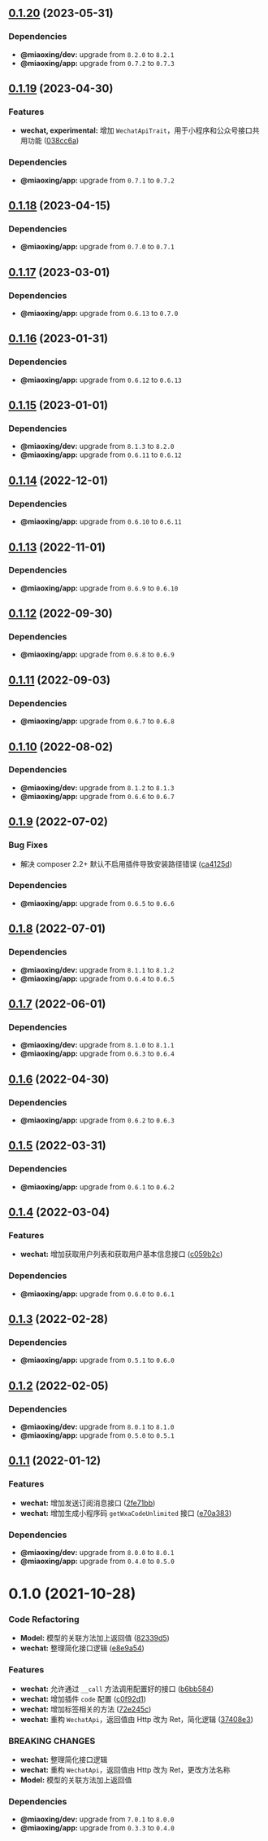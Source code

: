 ## [0.1.20](https://github.com/miaoxing/wechat/compare/v0.1.19...v0.1.20) (2023-05-31)





### Dependencies

* **@miaoxing/dev:** upgrade from `8.2.0` to `8.2.1`
* **@miaoxing/app:** upgrade from `0.7.2` to `0.7.3`

## [0.1.19](https://github.com/miaoxing/wechat/compare/v0.1.18...v0.1.19) (2023-04-30)


### Features

* **wechat, experimental:** 增加 `WechatApiTrait`，用于小程序和公众号接口共用功能 ([038cc6a](https://github.com/miaoxing/wechat/commit/038cc6a1a0e4000a024e960a68e39db140d91d2c))





### Dependencies

* **@miaoxing/app:** upgrade from `0.7.1` to `0.7.2`

## [0.1.18](https://github.com/miaoxing/wechat/compare/v0.1.17...v0.1.18) (2023-04-15)





### Dependencies

* **@miaoxing/app:** upgrade from `0.7.0` to `0.7.1`

## [0.1.17](https://github.com/miaoxing/wechat/compare/v0.1.16...v0.1.17) (2023-03-01)





### Dependencies

* **@miaoxing/app:** upgrade from `0.6.13` to `0.7.0`

## [0.1.16](https://github.com/miaoxing/wechat/compare/v0.1.15...v0.1.16) (2023-01-31)





### Dependencies

* **@miaoxing/app:** upgrade from `0.6.12` to `0.6.13`

## [0.1.15](https://github.com/miaoxing/wechat/compare/v0.1.14...v0.1.15) (2023-01-01)





### Dependencies

* **@miaoxing/dev:** upgrade from `8.1.3` to `8.2.0`
* **@miaoxing/app:** upgrade from `0.6.11` to `0.6.12`

## [0.1.14](https://github.com/miaoxing/wechat/compare/v0.1.13...v0.1.14) (2022-12-01)





### Dependencies

* **@miaoxing/app:** upgrade from `0.6.10` to `0.6.11`

## [0.1.13](https://github.com/miaoxing/wechat/compare/v0.1.12...v0.1.13) (2022-11-01)





### Dependencies

* **@miaoxing/app:** upgrade from `0.6.9` to `0.6.10`

## [0.1.12](https://github.com/miaoxing/wechat/compare/v0.1.11...v0.1.12) (2022-09-30)





### Dependencies

* **@miaoxing/app:** upgrade from `0.6.8` to `0.6.9`

## [0.1.11](https://github.com/miaoxing/wechat/compare/v0.1.10...v0.1.11) (2022-09-03)





### Dependencies

* **@miaoxing/app:** upgrade from `0.6.7` to `0.6.8`

## [0.1.10](https://github.com/miaoxing/wechat/compare/v0.1.9...v0.1.10) (2022-08-02)





### Dependencies

* **@miaoxing/dev:** upgrade from `8.1.2` to `8.1.3`
* **@miaoxing/app:** upgrade from `0.6.6` to `0.6.7`

## [0.1.9](https://github.com/miaoxing/wechat/compare/v0.1.8...v0.1.9) (2022-07-02)


### Bug Fixes

* 解决 composer 2.2+ 默认不启用插件导致安装路径错误 ([ca4125d](https://github.com/miaoxing/wechat/commit/ca4125d77b20f2fe68843bd7cdf2c0f7c577d2cf))





### Dependencies

* **@miaoxing/app:** upgrade from `0.6.5` to `0.6.6`

## [0.1.8](https://github.com/miaoxing/wechat/compare/v0.1.7...v0.1.8) (2022-07-01)





### Dependencies

* **@miaoxing/dev:** upgrade from `8.1.1` to `8.1.2`
* **@miaoxing/app:** upgrade from `0.6.4` to `0.6.5`

## [0.1.7](https://github.com/miaoxing/wechat/compare/v0.1.6...v0.1.7) (2022-06-01)





### Dependencies

* **@miaoxing/dev:** upgrade from `8.1.0` to `8.1.1`
* **@miaoxing/app:** upgrade from `0.6.3` to `0.6.4`

## [0.1.6](https://github.com/miaoxing/wechat/compare/v0.1.5...v0.1.6) (2022-04-30)





### Dependencies

* **@miaoxing/app:** upgrade from `0.6.2` to `0.6.3`

## [0.1.5](https://github.com/miaoxing/wechat/compare/v0.1.4...v0.1.5) (2022-03-31)





### Dependencies

* **@miaoxing/app:** upgrade from `0.6.1` to `0.6.2`

## [0.1.4](https://github.com/miaoxing/wechat/compare/v0.1.3...v0.1.4) (2022-03-04)


### Features

* **wechat:** 增加获取用户列表和获取用户基本信息接口 ([c059b2c](https://github.com/miaoxing/wechat/commit/c059b2cc4c20aad3ed8d250b9dd6230a57f789bf))





### Dependencies

* **@miaoxing/app:** upgrade from `0.6.0` to `0.6.1`

## [0.1.3](https://github.com/miaoxing/wechat/compare/v0.1.2...v0.1.3) (2022-02-28)





### Dependencies

* **@miaoxing/app:** upgrade from `0.5.1` to `0.6.0`

## [0.1.2](https://github.com/miaoxing/wechat/compare/v0.1.1...v0.1.2) (2022-02-05)





### Dependencies

* **@miaoxing/dev:** upgrade from `8.0.1` to `8.1.0`
* **@miaoxing/app:** upgrade from `0.5.0` to `0.5.1`

## [0.1.1](https://github.com/miaoxing/wechat/compare/v0.1.0...v0.1.1) (2022-01-12)


### Features

* **wechat:** 增加发送订阅消息接口 ([2fe71bb](https://github.com/miaoxing/wechat/commit/2fe71bb4e82af5714d9990fc0864862575291638))
* **wechat:** 增加生成小程序码 `getWxaCodeUnlimited` 接口 ([e70a383](https://github.com/miaoxing/wechat/commit/e70a383a0d8158ccd9c9cd17bc9aba7b1eace8b5))





### Dependencies

* **@miaoxing/dev:** upgrade from `8.0.0` to `8.0.1`
* **@miaoxing/app:** upgrade from `0.4.0` to `0.5.0`

# 0.1.0 (2021-10-28)


### Code Refactoring

* **Model:** 模型的关联方法加上返回值 ([82339d5](https://github.com/miaoxing/wechat/commit/82339d5dbf230c2145bed2b0799bdb32fcf40272))
* **wechat:** 整理简化接口逻辑 ([e8e9a54](https://github.com/miaoxing/wechat/commit/e8e9a544b334e1ee98dcf7b3952e4039a95d1d95))


### Features

* **wechat:** 允许通过 `__call` 方法调用配置好的接口 ([b6bb584](https://github.com/miaoxing/wechat/commit/b6bb5841fee9cc45bdfb4aed4fd9c1a1d5a24c56))
* **wechat:** 增加插件 `code` 配置 ([c0f92d1](https://github.com/miaoxing/wechat/commit/c0f92d1319b020915bb288afa0f8d30a7a76da75))
* **wechat:** 增加标签相关的方法 ([72e245c](https://github.com/miaoxing/wechat/commit/72e245cbce7cf228faa38764c15bdd8be66e3bac))
* **wechat:** 重构 `WechatApi`，返回值由 Http 改为 Ret，简化逻辑 ([37408e3](https://github.com/miaoxing/wechat/commit/37408e316104973276d9e559e0f5ca8266df5167))


### BREAKING CHANGES

* **wechat:** 整理简化接口逻辑
* **wechat:** 重构 `WechatApi`，返回值由 Http 改为 Ret，更改方法名称
* **Model:** 模型的关联方法加上返回值





### Dependencies

* **@miaoxing/dev:** upgrade from `7.0.1` to `8.0.0`
* **@miaoxing/app:** upgrade from `0.3.3` to `0.4.0`
